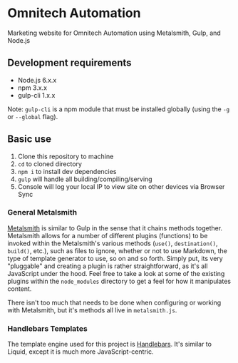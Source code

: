# Omnitech Automation

Marketing website for Omnitech Automation using Metalsmith, Gulp, and Node.js

## Development requirements

- Node.js 6.x.x
- npm 3.x.x
- gulp-cli 1.x.x

Note: `gulp-cli` is a npm module that must be installed globally (using the `-g` or `--global` flag).

## Basic use

1. Clone this repository to machine
2. `cd` to cloned directory
3. `npm i` to install dev dependencies
4. `gulp` will handle all building/compiling/serving
5. Console will log your local IP to view site on other devices via Browser Sync

### General Metalsmith

[Metalsmith](http://www.metalsmith.io) is similar to Gulp in the sense that it chains methods together. Metalsmith allows for a number of different plugins (functions) to be invoked within the Metalsmith's various methods (`use()`, `destination()`, `build()`, etc.), such as files to ignore, whether or not to use Markdown, the type of template generator to use, so on and so forth. Simply put, its very "pluggable" and creating a plugin is rather straightforward, as it's all JavaScript under the hood. Feel free to take a look at some of the existing plugins within the `node_modules` directory to get a feel for how it manipulates content.

There isn't too much that needs to be done when configuring or working with Metalsmith, but it's methods all live in `metalsmith.js`.

### Handlebars Templates

The template engine used for this project is [Handlebars](http://handlebarsjs.com). It's similar to Liquid, except it is much more JavaScript-centric.
